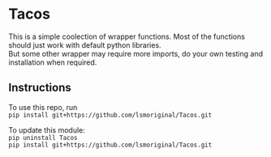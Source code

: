 # Tacos

This is a simple coolection of wrapper functions. Most of the functions should just work with default python libraries.   
But some other wrapper may require more imports, do your own testing and installation when required.  

## Instructions 

To use this repo, run   
`pip install git+https://github.com/lsmoriginal/Tacos.git`

To update this module:  
`pip uninstall Tacos`  
`pip install git+https://github.com/lsmoriginal/Tacos.git`

